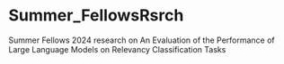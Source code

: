 # Summer_FellowsRsrch
Summer Fellows 2024 research on An Evaluation of the Performance of Large Language Models on Relevancy Classification Tasks
